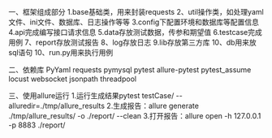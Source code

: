 一、框架组成部分 
1.base基础类，用来封装requests
2、util操作类，如处理yaml文件、ini文件、数据库、日志操作等等
3.config下配置环境和数据库等配置信息 
4.api完成编写接口请求信息
5.data存放测试数据，传参和期望值
6.testcase完成用例
7、report存放测试报告
8、log存放日志
9.lib存放第三方库
10、db用来放sql语句
10、run.py用来执行用例


二、依赖库 PyYaml requests pymysql pytest allure-pytest pytest_assume locust websocket jsonpath threadpool

三、使用allure运行 
1.运行生成结果pytest testCase/ --alluredir=./tmp/allure_results 
2.生成报告：allure generate ./tmp/allure_results/ -o ./report/ --clean 
3.打开报告：allure open -h 127.0.0.1 -p 8883 ./report/